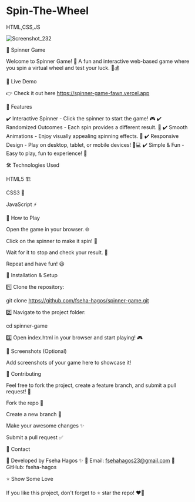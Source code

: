 # Spin-The-Wheel
HTML,CSS,JS

![Screenshot_232](https://github.com/nvmao/Spin-The-Wheel/images/Screenshot)

🎡 Spinner Game

Welcome to Spinner Game! 🎰 A fun and interactive web-based game where you spin a virtual wheel and test your luck. 🔄💰

🚀 Live Demo

👉 Check it out here https://spinner-game-fawn.vercel.app

📌 Features

✔️ Interactive Spinner - Click the spinner to start the game! 🎮
✔️ Randomized Outcomes - Each spin provides a different result. 🎲
✔️ Smooth Animations - Enjoy visually appealing spinning effects. 🌟
✔️ Responsive Design - Play on desktop, tablet, or mobile devices! 📱💻
✔️ Simple & Fun - Easy to play, fun to experience! 🤩

🛠️ Technologies Used

HTML5 🏗️

CSS3 🎨

JavaScript ⚡

🎯 How to Play

Open the game in your browser. 🌐

Click on the spinner to make it spin! 🔄

Wait for it to stop and check your result. 🎊

Repeat and have fun! 😃

📂 Installation & Setup

1️⃣ Clone the repository:

git clone https://github.com/fseha-hagos/spinner-game.git

2️⃣ Navigate to the project folder:

cd spinner-game

3️⃣ Open index.html in your browser and start playing! 🎮

📸 Screenshots (Optional)

Add screenshots of your game here to showcase it!

🙌 Contributing

Feel free to fork the project, create a feature branch, and submit a pull request! 🚀

Fork the repo 🍴

Create a new branch 🔀

Make your awesome changes ✨

Submit a pull request ✅

📧 Contact

📌 Developed by Fseha Hagos ✨
💌 Email: fsehahagos23@gmail.com
🐙 GitHub: fseha-hagos

⭐ Show Some Love

If you like this project, don't forget to ⭐ star the repo! ❤️🎉

